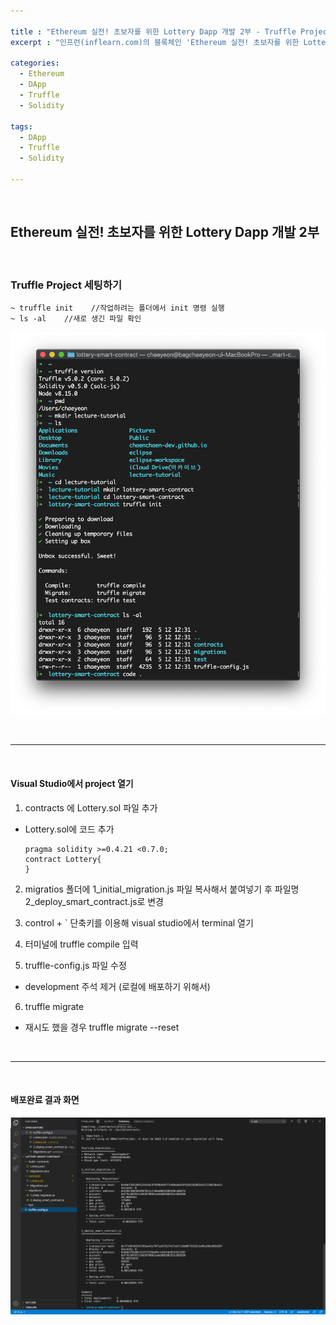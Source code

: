 ```yaml
---

title : "Ethereum 실전! 초보자를 위한 Lottery Dapp 개발 2부 - Truffle Project 세팅하기"
excerpt : "인프런(inflearn.com)의 블록체인 'Ethereum 실전! 초보자를 위한 Lottery Dapp 개발' 강의를 수강하며 정리한 포스팅. Truffle project 세팅부터 Lottery 개발, UI 까지의 과정을 포함한다."

categories:
  - Ethereum
  - DApp
  - Truffle
  - Solidity

tags:
  - DApp
  - Truffle
  - Solidity

---
```


<br/>

Ethereum 실전! 초보자를 위한 Lottery Dapp 개발 2부
-------------------

<br/>

### Truffle Project 세팅하기

```
~ truffle init    //작업하려는 폴더에서 init 명령 실행
~ ls -al    //새로 생긴 파일 확인
```
![truffle_init](/assets/pic/200512/truffle_init.png)

</br>

***

</br>

#### Visual Studio에서 project 열기

1. contracts 에 Lottery.sol 파일 추가
- Lottery.sol에 코드 추가
  ```
  pragma solidity >=0.4.21 <0.7.0;
  contract Lottery{
  }
  ```
2. migratios 폴더에 1_initial_migration.js 파일 복사해서 붙여넣기 후 파일명 2_deploy_smart_contract.js로 변경

3. control + \` 단축키를 이용해 visual studio에서 terminal 열기
4. 터미널에 truffle compile 입력
5. truffle-config.js 파일 수정
- development 주석 제거 (로컬에 배포하기 위해서)
6. truffle migrate
- 재시도 했을 경우 truffle migrate --reset

</br>

***

</br>

#### 배포완료 결과 화면

![deploy_result](/assets/pic/200512/deploy_result.png)
